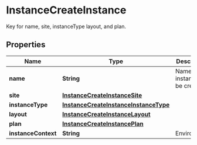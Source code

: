 

# InstanceCreateInstance

Key for name, site, instanceType layout, and plan.
## Properties

Name | Type | Description | Notes
------------ | ------------- | ------------- | -------------
**name** | **String** | Name of the instance to be created. | 
**site** | [**InstanceCreateInstanceSite**](InstanceCreateInstanceSite.md) |  | 
**instanceType** | [**InstanceCreateInstanceInstanceType**](InstanceCreateInstanceInstanceType.md) |  | 
**layout** | [**InstanceCreateInstanceLayout**](InstanceCreateInstanceLayout.md) |  | 
**plan** | [**InstanceCreateInstancePlan**](InstanceCreateInstancePlan.md) |  | 
**instanceContext** | **String** | Environment |  [optional]



